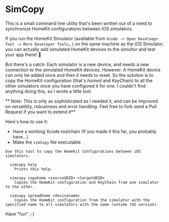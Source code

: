 # SimCopy

This is a small command line utility that's been written out of a need to synchronize HomeKit configurations between iOS simulators.

If you run the HomeKit Simulator (available from `Xcode -> Open Develoepr Tool -> More Developer Tools…` ) on the same machine as the iOS Simulator, you can actually add simulated HomeKit devices to the simultor and test your app there! 🎉

But there's a catch: Each simulator is a new device, and needs a new connection to the simulated HomeKit devices. However: A HomeKit device can only be added once and then it needs to reset. So the solution is to copy the HomeKit configuration (that's *homed* and *KeyChain*) to all the other simulators once you have configured it for one. I couldn't find anything doing this, so I wrote a little tool.

** Note: This is only as sophisticated as I needed it, and can be improved on versatility, robustness and error handling. Feel free to fork send a Pull Request if you want to extend it**

Here's how to use it:

- Have a working Xcode toolchain (If you made it this far, you probably have…)
- Make the `simCopy` file executable

```
Use this tool to copy the HomeKit Configurations between iOS simulators.

  simcopy help
    Prints this help.

  simcopy copyhome <sourceUDID> <targetUDID>
    Copies the HomeKit configuration and KeyChain from one simulator to the other.

  simcopy spreadhome <devicename>
    Copies the HomeKit configuration from the simulator with the specified name to all simulators with the same runtime (OS version).
```

Have "fun" ;-)
